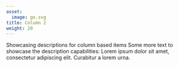 ```yaml
---
asset:
  image: go.svg
title: Column 2
weight: 20
---
```


Showcasing descriptions for column based items
Some more text to showcase the description capabilities:
Lorem ipsum dolor sit amet, consectetur adipiscing elit.
Curabitur a lorem urna.
